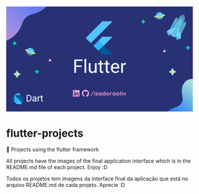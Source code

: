 
<p align="center">
  <img src="flutter.png">
</p>

# flutter-projects
:dart: Projects using the flutter framework

All projects have the images of the final application interface which is in the README.md file of each project. Enjoy :D 

Todos os projetos tem imagens da interface final da aplicação que está no arquivo README.md de cada projeto. Aprecie :D
